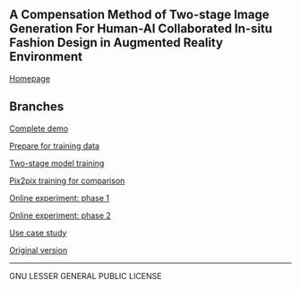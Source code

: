 ## A Compensation Method of Two-stage Image Generation For Human-AI Collaborated In-situ Fashion Design in Augmented Reality Environment ##

[Homepage]()

## Branches ##

[Complete demo]()

[Prepare for training data]()

[Two-stage model training]()

[Pix2pix training for comparison]()

[Online experiment: phase 1]()

[Online experiment: phase 2](https://github.com/zhaozj89/design-with-ml/tree/data-analysis)

[Use case study]()

[Original version]()

<!-- * [UI](https://github.com/zhaozj89/design-with-ml/tree/webdemo)

* [UI-client-server](https://github.com/zhaozj89/design-with-ml/tree/web-demo-client-server)

* [Data-analysis](https://github.com/zhaozj89/design-with-ml/tree/data-analysis)

* [Prepare training data](https://github.com/zhaozj89/design-with-ml/tree/prepare-data)

* [Two-stage GAN model](https://github.com/zhaozj89/design-with-ml/tree/gan)

* [Pix2pix for comparison](https://github.com/zhaozj89/design-with-ml/tree/gan-pix2pix)

* [Original version](https://github.com/zhaozj89/design-with-ml/tree/uist2017_submission) -->

------------------
GNU LESSER GENERAL PUBLIC LICENSE
